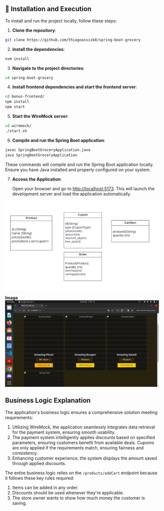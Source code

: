 ## 🚀 Installation and Execution

To install and run the project locally, follow these steps:

1. **Clone the repository**:

```bash
git clone https://github.com/thiagoassisk8/spring-boot-grocery
```

2. **Install the dependencies**:

```bash
nvm install
```

3. **Navigate to the project directories**:

```bash
cd spring-boot-grocery
```

4. **Install frontend dependencies and start the frontend server**:

```bash
cd bonus-frontend/
npm install
npm start
```

5. **Start the WireMock server**:

```bash
cd wiremock/
./start.sh
```

6. **Compile and run the Spring Boot application**:

```bash
javac SpringBootGroceryApplication.java
java SpringBootGroceryApplication
```

These commands will compile and run the Spring Boot application locally. Ensure you have Java installed and properly configured on your system.

7. **Access the Application**:

   Open your browser and go to [http://localhost:5173](http://localhost:5173). This will launch the development server and load the application automatically.

![Image Description](imgs/diagram.png)

**Image**
![Alt text](imgs/groceryStore.gif)

## Business Logic Explanation

The application's business logic ensures a comprehensive solution meeting requirements:

1. Utilizing WireMock, the application seamlessly integrates data retrieval for the payment system, ensuring smooth usability.
2. The payment system intelligently applies discounts based on specified parameters, ensuring customers benefit from available deals. Cupoms are only applied if the requirements match, ensuring fairness and consistency.
3. Enhancing customer experience, the system displays the amount saved through applied discounts.

The entire business logic relies on the `/products/addCart` endpoint because it follows these key rules required:

1. Items can be added in any order.
2. Discounts should be used whenever they're applicable.
3. The store owner wants to show how much money the customer is saving.
